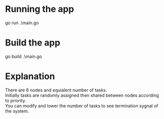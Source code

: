 # Running the app
go run .\main.go

# Build the app
go build .\main.go

# Explanation
There are 6 nodes and equialent number of tasks. <br/>
Initially tasks are randomly assigned then shared between nodes according to priority.<br/>
You can modify and lower the number of tasks to see termination sygnal of the system.<br/>